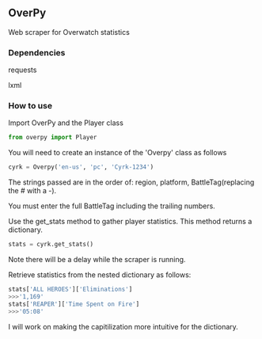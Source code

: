 ## OverPy
Web scraper for Overwatch statistics
### Dependencies
requests

lxml

### How to use
Import OverPy and the Player class
```Python
from overpy import Player
```

You will need to create an instance of the 'Overpy' class as follows

```Python
cyrk = Overpy('en-us', 'pc', 'Cyrk-1234')
```
The strings passed are in the order of: region, platform, BattleTag(replacing the # with a -).

You must enter the full BattleTag including the trailing numbers.

Use the get_stats method to gather player statistics. This method returns a dictionary.

```Python
stats = cyrk.get_stats()
```

Note there will be a delay while the scraper is running.

Retrieve statistics from the nested dictionary as follows:

```Python
stats['ALL HEROES']['Eliminations']
>>>'1,169'
stats['REAPER']['Time Spent on Fire']
>>>'05:08'
```

I will work on making the capitilization more intuitive for the dictionary.

